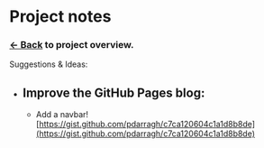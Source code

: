 # Project notes

### [<- Back](/index.md) to project overview.

Suggestions & Ideas:

- ## Improve the GitHub Pages blog:
  - Add a navbar! [https://gist.github.com/pdarragh/c7ca120604c1a1d8b8de](https://gist.github.com/pdarragh/c7ca120604c1a1d8b8de)